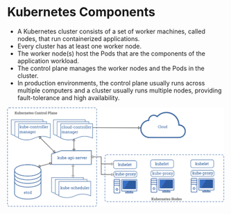 # Kubernetes Components

- A Kubernetes cluster consists of a set of worker machines, called nodes, that run containerized applications. 
- Every cluster has at least one worker node.
- The worker node(s) host the Pods that are the components of the application workload. 
- The control plane manages the worker nodes and the Pods in the cluster. 
- In production environments, the control plane usually runs across multiple computers and a cluster usually runs multiple nodes, providing fault-tolerance and high availability.

<img src="components-of-kubernetes.png" width="500">